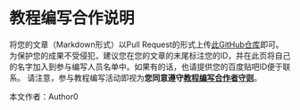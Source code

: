 # 教程编写合作说明
将您的文章（Markdown形式）以Pull Request的形式上传[此GitHub仓库](https://github.com/VEXLife/JuicyLauncher3)即可。为保护您的成果不受侵犯，建议您在您的文章的末尾标注您的ID，并在此页将自己的名字加入到参与编写人员名单中。如果有的话，也请提供您的百度贴吧ID便于联系。
<Note type=warning>
  请注意，参与教程编写活动即视为<b>您同意遵守[教程编写合作者守则](./rules.md)</b>。
</Note>


本文作者：Author0
